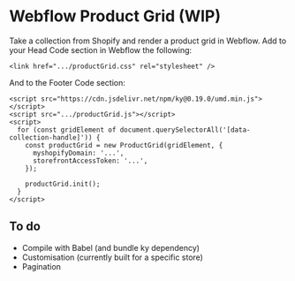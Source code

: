 Webflow Product Grid (WIP)
==========================

Take a collection from Shopify and render a product grid in Webflow. Add to your
Head Code section in Webflow the following:

    <link href=".../productGrid.css" rel="stylesheet" />

And to the Footer Code section:

    <script src="https://cdn.jsdelivr.net/npm/ky@0.19.0/umd.min.js"></script>
    <script src=".../productGrid.js"></script>
    <script>
      for (const gridElement of document.querySelectorAll('[data-collection-handle]')) {
        const productGrid = new ProductGrid(gridElement, {
          myshopifyDomain: '...',
          storefrontAccessToken: '...',
        });

        productGrid.init();
      }
    </script>


To do
-----

* Compile with Babel (and bundle ky dependency)
* Customisation (currently built for a specific store)
* Pagination
